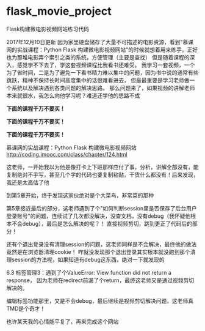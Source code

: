 # flask_movie_project
Flask构建微电影视频网站练习代码

2017年12月10日更新
因为家里硬盘储存了大量不可描述的电影资源，看到"慕课网的实战课程：Python Flask 构建微电影视频网站"的时候就想着用来练手，正好也为那堆电影弄个索引之类的系统，方便管理（主要是查找）
但是随着课程的深入，感觉学不下去了，学这套视频课程比我看书还难受。
我学习一套视频，一个为了省时间，二是为了避免一下看书精力难以集中的问题，因为书中说的通常有些跳跃，精神不保持长时间高度集中的话很难看进去，
但最最重要是学习老师做一个系统以及解决遇到各类问题的解决思路。
那么问题来了，如果视频的讲解老师本来就很水，我怎么向他学习呢？难道还学他的思路不成

**下面的课程千万不要买！**

**下面的课程千万不要买！**

**下面的课程千万不要买！**


慕课网的实战课程：Python Flask 构建微电影视频网站
http://coding.imooc.com/class/chapter/124.html

这老师，一开始我以为他是像打卡上下班那样应付了事，分析，讲解全部没有，能复制绝对不手写，甚至几个字的代码也要复制粘贴，干货什么都没有！后来发现，我还是太高估了他

到第5章开始，终于发现这家伙绝对是个大菜鸟，非常菜的那种

第5章接近最后的部分，这老师遇到了个"如何判断session里是否保存了后台用户登录账号"的问题，连续试了几次都没解决，没查文档，没有debug（我怀疑他根本不会debug），最后是怎么解决的呢？！ 直接视频剪切，跳到更正了代码后的部分！

还有个退出登录没有清理session的问题，这老师同样是不会解决，最终他的做法竟然是在浏览器清理cookie！ 咋就没发现那个退出登录其实根本就没跑到那个清理session的方法呢，如果知道有debug这东西，绝对一下就发现的

6.3 标签管理3：遇到了个ValueError: View function did not return a response， 因为老师在redirect前漏了个return，最终这老师又是通过视频剪切解决的。

编辑标签功能那里，又是不会debug，最后继续是视频剪切解决问题，这老师真TMD是个奇才！

也许某天我的心情能平复了，再来完成这个网站


